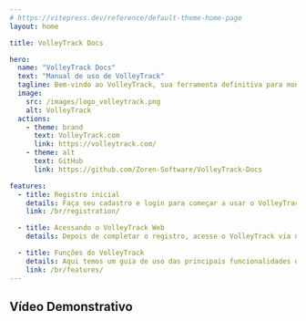 ```yaml
---
# https://vitepress.dev/reference/default-theme-home-page
layout: home

title: VolleyTrack Docs

hero:
  name: "VolleyTrack Docs"
  text: "Manual de uso de VolleyTrack"
  tagline: Bem-vindo ao VolleyTrack, sua ferramenta definitiva para monitoramento e gestão de estatísticas de voleibol. Este manual irá guiá-lo pelo uso das principais funcionalidades da ferramenta.
  image:
    src: /images/logo_volleytrack.png
    alt: VolleyTrack
  actions:
    - theme: brand
      text: VolleyTrack.com
      link: https://volleytrack.com/
    - theme: alt
      text: GitHub
      link: https://github.com/Zoren-Software/VolleyTrack-Docs

features:
  - title: Registro inicial
    details: Faça seu cadastro e login para começar a usar o VolleyTrack.
    link: /br/registration/

  - title: Acessando o VolleyTrack Web
    details: Depois de completar o registro, acesse o VolleyTrack via navegador.

  - title: Funções do VolleyTrack
    details: Aqui temos um guia de uso das principais funcionalidades do VolleyTrack.
    link: /br/features/
---
```


<script setup>
  import YouTubeVideo from './.vitepress/components/YouTubeVideo.vue';
</script>

## Vídeo Demonstrativo

<YouTubeVideo videoKey="demoVideoId" />